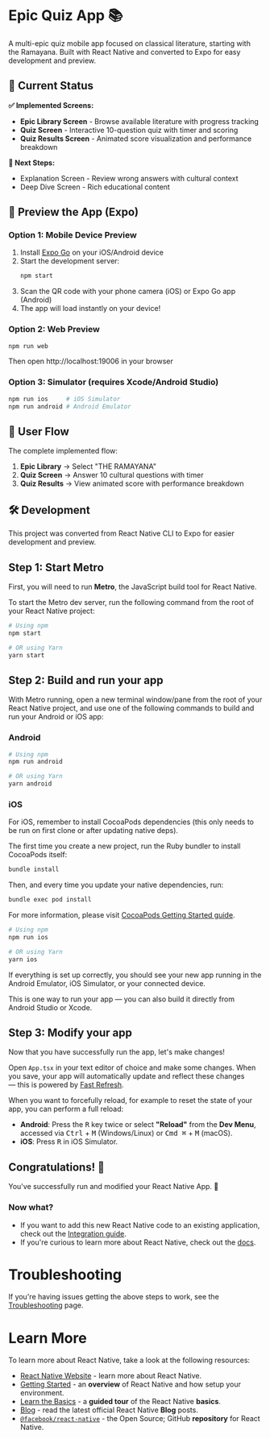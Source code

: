 # Epic Quiz App 📚

A multi-epic quiz mobile app focused on classical literature, starting with the Ramayana. Built with React Native and converted to Expo for easy development and preview.

## 🎯 Current Status

**✅ Implemented Screens:**
- **Epic Library Screen** - Browse available literature with progress tracking
- **Quiz Screen** - Interactive 10-question quiz with timer and scoring  
- **Quiz Results Screen** - Animated score visualization and performance breakdown

**🚧 Next Steps:**
- Explanation Screen - Review wrong answers with cultural context
- Deep Dive Screen - Rich educational content

## 📱 Preview the App (Expo)

### Option 1: Mobile Device Preview
1. Install [Expo Go](https://expo.dev/client) on your iOS/Android device
2. Start the development server:
   ```bash
   npm start
   ```
3. Scan the QR code with your phone camera (iOS) or Expo Go app (Android)
4. The app will load instantly on your device!

### Option 2: Web Preview
```bash
npm run web
```
Then open http://localhost:19006 in your browser

### Option 3: Simulator (requires Xcode/Android Studio)
```bash
npm run ios     # iOS Simulator  
npm run android # Android Emulator
```

## 🎨 User Flow

The complete implemented flow:
1. **Epic Library** → Select "THE RAMAYANA"
2. **Quiz Screen** → Answer 10 cultural questions with timer
3. **Quiz Results** → View animated score with performance breakdown

## 🛠 Development

This project was converted from React Native CLI to Expo for easier development and preview.

## Step 1: Start Metro

First, you will need to run **Metro**, the JavaScript build tool for React Native.

To start the Metro dev server, run the following command from the root of your React Native project:

```sh
# Using npm
npm start

# OR using Yarn
yarn start
```

## Step 2: Build and run your app

With Metro running, open a new terminal window/pane from the root of your React Native project, and use one of the following commands to build and run your Android or iOS app:

### Android

```sh
# Using npm
npm run android

# OR using Yarn
yarn android
```

### iOS

For iOS, remember to install CocoaPods dependencies (this only needs to be run on first clone or after updating native deps).

The first time you create a new project, run the Ruby bundler to install CocoaPods itself:

```sh
bundle install
```

Then, and every time you update your native dependencies, run:

```sh
bundle exec pod install
```

For more information, please visit [CocoaPods Getting Started guide](https://guides.cocoapods.org/using/getting-started.html).

```sh
# Using npm
npm run ios

# OR using Yarn
yarn ios
```

If everything is set up correctly, you should see your new app running in the Android Emulator, iOS Simulator, or your connected device.

This is one way to run your app — you can also build it directly from Android Studio or Xcode.

## Step 3: Modify your app

Now that you have successfully run the app, let's make changes!

Open `App.tsx` in your text editor of choice and make some changes. When you save, your app will automatically update and reflect these changes — this is powered by [Fast Refresh](https://reactnative.dev/docs/fast-refresh).

When you want to forcefully reload, for example to reset the state of your app, you can perform a full reload:

- **Android**: Press the <kbd>R</kbd> key twice or select **"Reload"** from the **Dev Menu**, accessed via <kbd>Ctrl</kbd> + <kbd>M</kbd> (Windows/Linux) or <kbd>Cmd ⌘</kbd> + <kbd>M</kbd> (macOS).
- **iOS**: Press <kbd>R</kbd> in iOS Simulator.

## Congratulations! :tada:

You've successfully run and modified your React Native App. :partying_face:

### Now what?

- If you want to add this new React Native code to an existing application, check out the [Integration guide](https://reactnative.dev/docs/integration-with-existing-apps).
- If you're curious to learn more about React Native, check out the [docs](https://reactnative.dev/docs/getting-started).

# Troubleshooting

If you're having issues getting the above steps to work, see the [Troubleshooting](https://reactnative.dev/docs/troubleshooting) page.

# Learn More

To learn more about React Native, take a look at the following resources:

- [React Native Website](https://reactnative.dev) - learn more about React Native.
- [Getting Started](https://reactnative.dev/docs/environment-setup) - an **overview** of React Native and how setup your environment.
- [Learn the Basics](https://reactnative.dev/docs/getting-started) - a **guided tour** of the React Native **basics**.
- [Blog](https://reactnative.dev/blog) - read the latest official React Native **Blog** posts.
- [`@facebook/react-native`](https://github.com/facebook/react-native) - the Open Source; GitHub **repository** for React Native.
